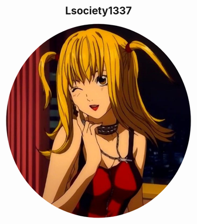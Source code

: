 <h1 align="center">Lsociety1337</h1>
<p align="center">
<img src="./misa.jpg" style="border-radius: 50%">
</p>
